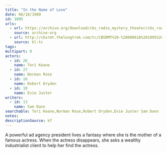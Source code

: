 ```yaml
---
title: "In the Name of Love"
date: 06/18/1980
id: 1095
urls: 
  - url: https://archive.org/download/cbs_radio_mystery_theater/cbs_radio_mystery_theater-1051-1100.zip/cbs_radio_mystery_theater-1051-1100%2Fcbsrmt_1095_in_the_name_of_love.mp3
    source: archive-org
  - url: http://cbsrmt.thelongtrek.com/tc/CBSRMT%20-%20800618%201095%20In%20the%20Name%20of%20Love_tc.mp3
    source: kl-tc
tags: 
multipart: 0
actors:  
  - id: 26
    name: Teri Keane  
  - id: 27
    name: Norman Rose  
  - id: 16
    name: Robert Dryden  
  - id: 10
    name: Evie Juster
writers:  
  - id: 13
    name: Sam Dann
searchable: Teri Keane,Norman Rose,Robert Dryden,Evie Juster Sam Dann
notes: 
descriptionSource: kf
---
```

A powerful ad agency president lives a fantasy where she is the mother of a famous actress. When the actress disappears, she asks a wealthy industrialist client to help her find the actress.